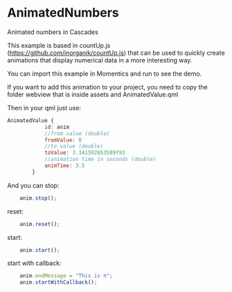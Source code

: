 AnimatedNumbers
===============

Animated numbers in Cascades

This example is based in countUp.js (https://github.com/inorganik/countUp.js) that can be used to quickly create animations that display numerical data in a more interesting way.

You can import this example in Momentics and run to see the demo.

If you want to add this animation to your project, you need to copy the folder webview that is inside assets and AnimatedValue.qml

Then in your qml just use:

```js
AnimatedValue {
            id: anim
            //from value (double)
            fromValue: 0
            //to value (double)
            toValue: 3.141592653589793
            //animation time in seconds (double)
            animTime: 3.5
        }
```

And you can stop:

```js
	anim.stop();
```

reset:

```js
	anim.reset();
```

start:

```js
	anim.start();
```
start with callback:

```js
	anim.endMessage = "This is π";
	anim.startWithCallback();
```